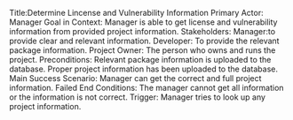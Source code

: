 
Title:Determine Lincense and Vulnerability Information 
Primary Actor: Manager 
Goal in Context: Manager is able to get license and vulnerability information from provided project information.
Stakeholders: Manager:to provide clear and relevant information.
              Developer: To provide the relevant package information.
              Project Owner: The person who owns and runs the project.
Preconditions: Relevant package information is uploaded to the database.
               Proper project information has been uploaded to the database.
Main Success Scenario: Manager can get the correct and full project information.
Failed End Conditions: The manager cannot get all information or the information is not correct.
Trigger: Manager tries to look up any project information.
